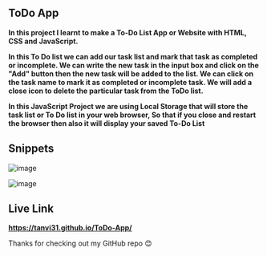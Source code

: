 ## ToDo App

**In this project I learnt to make a To-Do List App or Website with HTML, CSS and JavaScript.** 

**In this To Do list we can add our task list and mark that task as completed or incomplete. We can write the new task in the input box and click on the "Add" button then the new task will be added to the list.
We can click on the task name to mark it as completed or incomplete task. We will add a close icon to delete the particular task from the ToDo list.**

**In this JavaScript Project we are using Local Storage  that will store the task list or To Do list in your web browser, So that if you close and restart the browser then also it will display your saved To-Do List**

## Snippets
![image](https://github.com/user-attachments/assets/d92f209f-40e4-42d2-9c2e-3bc5320a289c)

![image](https://github.com/user-attachments/assets/ea029dce-4da1-4a88-aaf6-28bd6dd89871)

## Live Link 
**https://tanvi31.github.io/ToDo-App/**

Thanks for checking out my GitHub repo 😊
